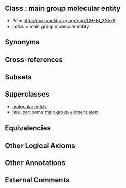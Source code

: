 
## Class : main group molecular entity

 * *IRI* = http://purl.obolibrary.org/obo/CHEBI_33579
 * *Label* = main group molecular entity

## Synonyms


## Cross-references


## Subsets


## Superclasses

 * [molecular entity](../../CHEBI/67/CHEBI_23367.md)
 * [has_part](../../BFO/51/BFO_0000051.md) some [main group element atom](../../CHEBI/18/CHEBI_33318.md)

## Equivalencies


## Other Logical Axioms


## Other Annotations


## External Comments

